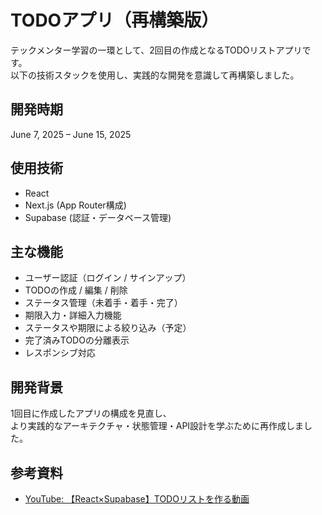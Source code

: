 # TODOアプリ（再構築版）

テックメンター学習の一環として、2回目の作成となるTODOリストアプリです。  
以下の技術スタックを使用し、実践的な開発を意識して再構築しました。

## 開発時期
June 7, 2025 – June 15, 2025

## 使用技術

- React  
- Next.js (App Router構成)  
- Supabase (認証・データベース管理)

## 主な機能

- ユーザー認証（ログイン / サインアップ）
- TODOの作成 / 編集 / 削除
- ステータス管理（未着手・着手・完了）
- 期限入力・詳細入力機能
- ステータスや期限による絞り込み（予定）
- 完了済みTODOの分離表示
- レスポンシブ対応

## 開発背景

1回目に作成したアプリの構成を見直し、  
より実践的なアーキテクチャ・状態管理・API設計を学ぶために再作成しました。

## 参考資料

- [YouTube: 【React×Supabase】TODOリストを作る動画](https://www.youtube.com/watch?v=CZlZgRo0bZ4)
